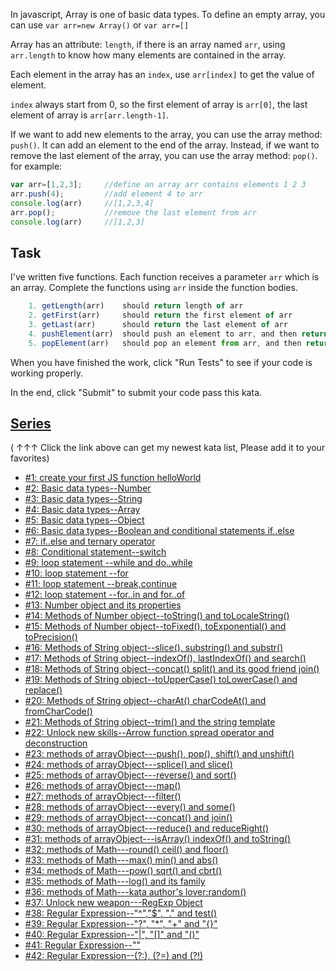 In javascript, Array is one of basic data types. To define an empty array, you can use ```var arr=new Array()``` or ```var arr=[]```
    
Array has an attribute: ```length```, if there is an array named ```arr```, using ```arr.length``` to know how many elements are contained in the array.
    
Each element in the array has an ```index```, use ```arr[index]``` to get the value of element.
    
```index``` always start from 0, so the first element of array is ```arr[0]```, the last element of array is ```arr[arr.length-1]```.

If we want to add new elements to the array, you can use the array method: ```push()```. It can add an element to the end of the array. Instead, if we want to remove the last element of the array, you can use the array method: ```pop()```. for example:
```javascript
var arr=[1,2,3];     //define an array arr contains elements 1 2 3
arr.push(4);         //add element 4 to arr
console.log(arr)     //[1,2,3,4]
arr.pop();           //remove the last element from arr
console.log(arr)     //[1,2,3]
```

## Task

I've written five functions. Each function receives a parameter `arr` which is an array. Complete the functions using `arr` inside the function bodies.
```javascript
    1. getLength(arr)    should return length of arr
    2. getFirst(arr)     should return the first element of arr
    3. getLast(arr)      should return the last element of arr
    4. pushElement(arr)  should push an element to arr, and then return arr
    5. popElement(arr)   should pop an element from arr, and then return arr
```

When you have finished the work, click "Run Tests" to see if your code is working properly.
    
In the end, click "Submit" to submit your code pass this kata.
    
## [Series](http://github.com/myjinxin2015/Katas-list-of-Training-JS-series)

( ↑↑↑ Click the link above can get my newest kata list, Please add it to your favorites)

 - [#1: create your first JS function helloWorld](http://www.codewars.com/kata/571ec274b1c8d4a61c0000c8)
 - [#2: Basic data types--Number](http://www.codewars.com/kata/571edd157e8954bab500032d)
 - [#3:  Basic data types--String](http://www.codewars.com/kata/571edea4b625edcb51000d8e)
 - [#4:  Basic data types--Array](http://www.codewars.com/kata/571effabb625ed9b0600107a)
 - [#5:  Basic data types--Object](http://www.codewars.com/kata/571f1eb77e8954a812000837)
 - [#6:  Basic data types--Boolean and conditional statements if..else](http://www.codewars.com/kata/571f832f07363d295d001ba8)
 - [#7:  if..else and ternary operator](http://www.codewars.com/kata/57202aefe8d6c514300001fd)
 - [#8: Conditional statement--switch](http://www.codewars.com/kata/572059afc2f4612825000d8a)
 - [#9: loop statement --while and do..while](http://www.codewars.com/kata/57216d4bcdd71175d6000560)
 - [#10: loop statement --for](http://www.codewars.com/kata/5721a78c283129e416000999)
 - [#11: loop statement --break,continue](http://www.codewars.com/kata/5721c189cdd71194c1000b9b)
 - [#12: loop statement --for..in and for..of](http://www.codewars.com/kata/5722b3f0bd5583cf44001000)
 - [#13: Number object and  its properties](http://www.codewars.com/kata/5722fd3ab7162a3a4500031f)
 - [#14: Methods of Number object--toString() and toLocaleString()](http://www.codewars.com/kata/57238ceaef9008adc7000603)
 - [#15: Methods of Number object--toFixed(), toExponential() and toPrecision()](http://www.codewars.com/kata/57256064856584bc47000611)
 - [#16: Methods of String object--slice(), substring() and substr()](http://www.codewars.com/kata/57274562c8dcebe77e001012)
 - [#17: Methods of String object--indexOf(), lastIndexOf() and search()](http://www.codewars.com/kata/57277a31e5e51450a4000010)
 - [#18: Methods of String object--concat() split() and its good friend join()](http://www.codewars.com/kata/57280481e8118511f7000ffa)
 - [#19: Methods of String object--toUpperCase() toLowerCase() and replace()](http://www.codewars.com/kata/5728203b7fc662a4c4000ef3)
 - [#20: Methods of String object--charAt() charCodeAt() and fromCharCode()](http://www.codewars.com/kata/57284d23e81185ae6200162a)
 - [#21: Methods of String object--trim() and the string template](http://www.codewars.com/kata/5729b103dd8bac11a900119e)
 - [#22: Unlock new skills--Arrow function,spread operator and deconstruction](http://www.codewars.com/kata/572ab0cfa3af384df7000ff8)
 - [#23: methods of arrayObject---push(), pop(), shift() and unshift()](http://www.codewars.com/kata/572af273a3af3836660014a1)
 - [#24: methods of arrayObject---splice() and slice()](http://www.codewars.com/kata/572cb264362806af46000793)
 - [#25: methods of arrayObject---reverse() and sort()](http://www.codewars.com/kata/572df796914b5ba27c000c90)
 - [#26: methods of arrayObject---map()](http://www.codewars.com/kata/572fdeb4380bb703fc00002c)
 - [#27: methods of arrayObject---filter()](http://www.codewars.com/kata/573023c81add650b84000429)
 - [#28: methods of arrayObject---every() and some()](http://www.codewars.com/kata/57308546bd9f0987c2000d07)
 - [#29: methods of arrayObject---concat() and join()](http://www.codewars.com/kata/5731861d05d14d6f50000626)
 - [#30: methods of arrayObject---reduce() and reduceRight()](http://www.codewars.com/kata/573156709a231dcec9000ee8)
 - [#31: methods of arrayObject---isArray() indexOf() and toString()](http://www.codewars.com/kata/5732b0351eb838d03300101d)
 - [#32: methods of Math---round() ceil() and floor()](http://www.codewars.com/kata/5732d3c9791aafb0e4001236)
 - [#33: methods of Math---max() min() and abs()](http://www.codewars.com/kata/5733d6c2d780e20173000baa)
 - [#34: methods of Math---pow() sqrt() and cbrt()](http://www.codewars.com/kata/5733f948d780e27df6000e33)
 - [#35: methods of Math---log() and its family](http://www.codewars.com/kata/57353de879ccaeb9f8000564)
 - [#36: methods of Math---kata author's lover:random()](http://www.codewars.com/kata/5735956413c2054a680009ec)
 - [#37: Unlock new weapon---RegExp Object](http://www.codewars.com/kata/5735e39313c205fe39001173)
 - [#38: Regular Expression--"^","$", "." and test()](http://www.codewars.com/kata/573975d3ac3eec695b0013e0)
 - [#39: Regular Expression--"?", "*", "+" and "{}"](http://www.codewars.com/kata/573bca07dffc1aa693000139)
 - [#40: Regular Expression--"|", "[]" and "()"](http://www.codewars.com/kata/573d11c48b97c0ad970002d4)
 - [#41: Regular Expression--"\"](http://www.codewars.com/kata/573e6831e3201f6a9b000971)
 - [#42: Regular Expression--(?:), (?=) and (?!)](http://www.codewars.com/kata/573fb9223f9793e485000453)
 